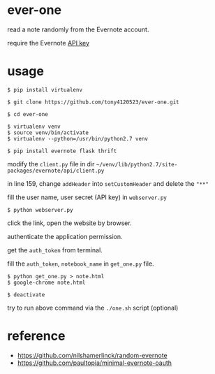 # ever-one

read a note randomly from the Evernote account.

require the Evernote [API key](https://dev.evernote.com/)

# usage
```
$ pip install virtualenv
```
```
$ git clone https://github.com/tony4120523/ever-one.git
```
```
$ cd ever-one
```
```
$ virtualenv venv
$ source venv/bin/activate
$ virtualenv --python=/usr/bin/python2.7 venv
```
```
$ pip install evernote flask thrift
```
modify the `client.py` file in dir  `~/venv/lib/python2.7/site-packages/evernote/api/client.py` 

in line 159, change `addHeader` into `setCustomHeader` and delete the `"**"`

fill the user name, user secret (API key) in `webserver.py`
```
$ python webserver.py
```
click the link, open the website by browser.

authenticate the application permission.

get the `auth_token` from terminal.

fill the `auth_token`, `notebook_name` in `get_one.py` file.
```
$ python get_one.py > note.html
$ google-chrome note.html
```
```
$ deactivate
```
try to run above command via the `./one.sh` script (optional)
# reference
* https://github.com/nilshamerlinck/random-evernote
* https://github.com/paultopia/minimal-evernote-oauth
